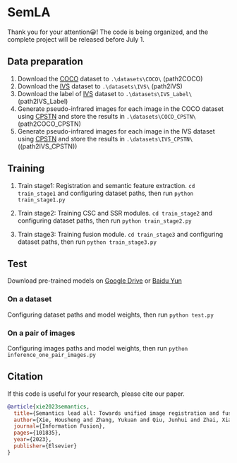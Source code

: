 # SemLA
Thank you for your attention😀! The code is being organized, and the complete project will be released before July 1.

## Data preparation
1. Download the [COCO](https://drive.google.com/drive/folders/1rN5o903LXiIq54IvgxGLJnfb_f1jtoMt?usp=share_link) dataset to ```.\datasets\COCO\``` (path2COCO)
2. Download the [IVS](https://github.com/xiehousheng/IVS_data) dataset to ```.\datasets\IVS\``` (path2IVS)
3. Download the label of [IVS](https://github.com/xiehousheng/IVS_data) dataset to ```.\datasets\IVS_Label\``` (path2IVS_Label)
4. Generate pseudo-infrared images for each image in the COCO dataset using [CPSTN](https://github.com/wdhudiekou/UMF-CMGR/tree/main/CPSTN) and store the results in ```.\datasets\COCO_CPSTN\``` (path2COCO_CPSTN)
5. Generate pseudo-infrared images for each image in the IVS dataset using [CPSTN](https://github.com/wdhudiekou/UMF-CMGR/tree/main/CPSTN) and store the results in ```.\datasets\IVS_CPSTN\``` ((path2IVS_CPSTN))

## Training
1. Train stage1: Registration and semantic feature extraction. ```cd train_stage1``` and configuring dataset paths, then run ```python train_stage1.py```

2. Train stage2: Training CSC and SSR modules. ```cd train_stage2``` and configuring dataset paths, then run ```python train_stage2.py```

3. Train stage3: Training fusion module. ```cd train_stage3``` and configuring dataset paths, then run ```python train_stage3.py```

## Test
Download pre-trained models on [Google Drive](https://drive.google.com/drive/folders/1Lh9UFXWP5bvt_MVwYa9ZPA7g_lOEGrxz?usp=drive_link) or [Baidu Yun](https://pan.baidu.com/s/1CBG0k0PJMqHQsHybdMkRow?pwd=5fmn)
### On a dataset
Configuring dataset paths and model weights, then run ```python test.py```
### On a pair of images
Configuring images paths and model weights, then run ```python inference_one_pair_images.py```

## Citation

If this code is useful for your research, please cite our paper.
```bibtex
@article{xie2023semantics,
  title={Semantics lead all: Towards unified image registration and fusion from a semantic perspective},
  author={Xie, Housheng and Zhang, Yukuan and Qiu, Junhui and Zhai, Xiangshuai and Liu, Xuedong and Yang, Yang and Zhao, Shan and Luo, Yongfang and Zhong, Jianbo},
  journal={Information Fusion},
  pages={101835},
  year={2023},
  publisher={Elsevier}
}
```
